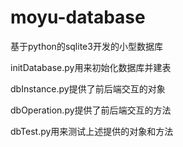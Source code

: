 # moyu-database

基于python的sqlite3开发的小型数据库

initDatabase.py用来初始化数据库并建表

dbInstance.py提供了前后端交互的对象

dbOperation.py提供了前后端交互的方法

dbTest.py用来测试上述提供的对象和方法